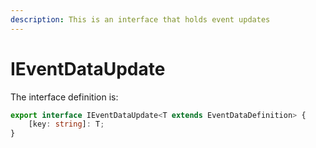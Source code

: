 ```yaml
---
description: This is an interface that holds event updates
---
```


# IEventDataUpdate

The interface definition is:

```typescript
export interface IEventDataUpdate<T extends EventDataDefinition> {
    [key: string]: T;
}
```

